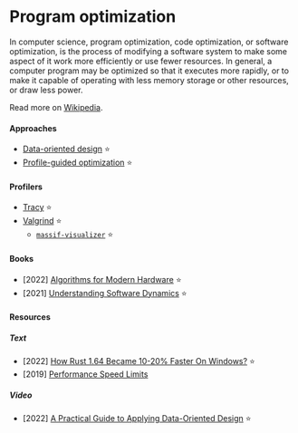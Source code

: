 # Program optimization

In computer science, program optimization, code optimization, or software optimization, is the process of modifying a software system to make some aspect of it work more efficiently or use fewer resources. In general, a computer program may be optimized so that it executes more rapidly, or to make it capable of operating with less memory storage or other resources, or draw less power.

Read more on [Wikipedia](https://en.wikipedia.org/wiki/Program_optimization).

#### Approaches
- [Data-oriented design](https://en.wikipedia.org/wiki/Data-oriented_design) ⭐
- [Profile-guided optimization](https://en.wikipedia.org/wiki/Profile-guided_optimization) ⭐

#### Profilers
- [Tracy](https://github.com/wolfpld/tracy) ⭐
- [Valgrind](https://en.wikipedia.org/wiki/Valgrind) ⭐
  - [`massif-visualizer`](https://github.com/KDE/massif-visualizer) ⭐

#### Books
- [2022] [Algorithms for Modern Hardware](https://en.algorithmica.org/hpc) ⭐
- [2021] [Understanding Software Dynamics](https://www.amazon.de/gp/product/0137589735) ⭐

#### Resources

##### Text
- [2022] [How Rust 1.64 Became 10-20% Faster On Windows?](https://tomaszs2.medium.com/how-rust-1-64-became-10-20-faster-on-windows-3a8bb5e81d70) ⭐
- [2019] [Performance Speed Limits](https://travisdowns.github.io/blog/2019/06/11/speed-limits.html)

##### Video
- [2022] [A Practical Guide to Applying Data-Oriented Design](https://media.handmade-seattle.com/practical-data-oriented-design) ⭐
